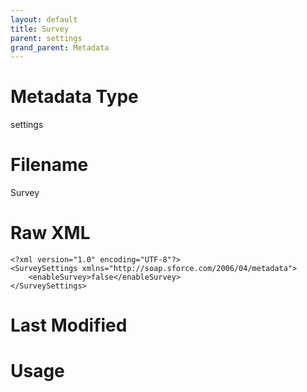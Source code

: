 ```yaml
---
layout: default
title: Survey
parent: settings
grand_parent: Metadata
---
```

# Metadata Type
settings


# Filename 
Survey


# Raw XML
```
<?xml version="1.0" encoding="UTF-8"?>
<SurveySettings xmlns="http://soap.sforce.com/2006/04/metadata">
    <enableSurvey>false</enableSurvey>
</SurveySettings>
```


# Last Modified


# Usage
